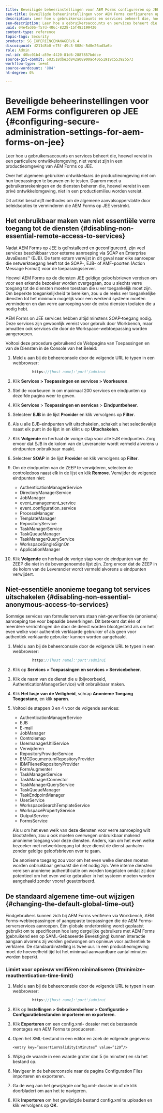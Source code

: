 ```yaml
---
title: Beveiligde beheerinstellingen voor AEM Forms configureren op JEE
seo-title: Beveiligde beheerinstellingen voor AEM Forms configureren op JEE
description: Leer hoe u gebruikersaccounts en services beheert die, hoewel vereist in een particuliere ontwikkelomgeving, niet vereist zijn in een productieomgeving van AEM Forms op JEE.
seo-description: Leer hoe u gebruikersaccounts en services beheert die, hoewel vereist in een particuliere ontwikkelomgeving, niet vereist zijn in een productieomgeving van AEM Forms op JEE.
uuid: 04e45d06-f57d-406c-8228-15f483199430
content-type: reference
topic-tags: Security
products: SG_EXPERIENCEMANAGER/6.4
discoiquuid: d211d8b0-e75f-49c3-808d-5d0e26ad3a6b
role: Admin
exl-id: 40bc01b4-a59e-4420-81d6-2887857bddce
source-git-commit: 603518dbe3d842a08900ac40651919c55392b573
workflow-type: tm+mt
source-wordcount: '884'
ht-degree: 0%

---
```


# Beveiligde beheerinstellingen voor AEM Forms configureren op JEE {#configuring-secure-administration-settings-for-aem-forms-on-jee}

Leer hoe u gebruikersaccounts en services beheert die, hoewel vereist in een particuliere ontwikkelomgeving, niet vereist zijn in een productieomgeving van AEM Forms op JEE.

Over het algemeen gebruiken ontwikkelaars de productieomgeving niet om hun toepassingen te bouwen en te testen. Daarom moet u gebruikersrekeningen en de diensten beheren die, hoewel vereist in een privé ontwikkelomgeving, niet in een productiemilieu worden vereist.

Dit artikel beschrijft methodes om de algemene aanvalsoppervlakte door beleidsopties te verminderen die AEM Forms op JEE verstrekt.

## Het onbruikbaar maken van niet essentiële verre toegang tot de diensten {#disabling-non-essential-remote-access-to-services}

Nadat AEM Forms op JEE is geïnstalleerd en geconfigureerd, zijn veel services beschikbaar voor externe aanroeping via SOAP en Enterprise JavaBeans™ (EJB). De term extern verwijst in dit geval naar elke aanroeper die netwerktoegang heeft tot de SOAP-, EJB- of AMF-poorten (Action Message Format) voor de toepassingsserver.

Hoewel AEM Forms op de diensten JEE geldige geloofsbrieven vereisen om voor een erkende bezoeker worden overgegaan, zou u slechts verre toegang tot de diensten moeten toestaan die u ver toegankelijk moet zijn. Om beperkte toegankelijkheid te bereiken, zou u de reeks ver toegankelijke diensten tot het minimum mogelijk voor een werkend systeem moeten verminderen en dan verre aanroeping voor de extra diensten toelaten die u nodig hebt.

AEM Forms on JEE services hebben altijd minstens SOAP-toegang nodig. Deze services zijn gewoonlijk vereist voor gebruik door Workbench, maar omvatten ook services die door de Workspace-webtoepassing worden aangeroepen.

Voltooi deze procedure gebruikend de Webpagina van Toepassingen en van de Diensten in de Console van het Beleid:

1. Meld u aan bij de beheerconsole door de volgende URL te typen in een webbrowser:

   ```java
            https://[host name]:'port'/adminui
   ```

1. Klik **Services > Toepassingen en services > Voorkeuren**.
1. Stel de voorkeuren in om maximaal 200 services en eindpunten op dezelfde pagina weer te geven.
1. Klik **Services** > **Toepassingen en services** > **Eindpuntbeheer**.
1. Selecteer **EJB** in de lijst **Provider** en klik vervolgens op **Filter**.
1. Als u alle EJB-eindpunten wilt uitschakelen, schakelt u het selectievakje naast elk punt in de lijst in en klikt u op **Uitschakelen**.
1. Klik **Volgende** en herhaal de vorige stap voor alle EJB eindpunten. Zorg ervoor dat EJB in de kolom van de Leverancier wordt vermeld alvorens u eindpunten onbruikbaar maakt.
1. Selecteer **SOAP** in de lijst **Provider** en klik vervolgens op **Filter**.
1. Om de eindpunten van de ZEEP te verwijderen, selecteer de controledoos naast elk in de lijst en klik **Remove**. Verwijder de volgende eindpunten niet:

   * AuthenticationManagerService
   * DirectoryManagerService
   * JobManager
   * event_management_service
   * event_configuration_service
   * ProcessManager
   * TemplateManager
   * RepositoryService
   * TaskManagerService
   * TaskQueueManager
   * TaskManagerQueryService
   * WorkspaceSingleSignOn
   * ApplicationManager

1. Klik **Volgende** en herhaal de vorige stap voor de eindpunten van de ZEEP die niet in de bovengenoemde lijst zijn. Zorg ervoor dat de ZEEP in de kolom van de Leverancier wordt vermeld alvorens u eindpunten verwijdert.

## Niet-essentiële anonieme toegang tot services uitschakelen {#disabling-non-essential-anonymous-access-to-services}

Sommige services van formulierservers staan niet-geverifieerde (anonieme) aanroeping toe voor bepaalde bewerkingen. Dit betekent dat één of meerdere verrichtingen die door de dienst worden blootgesteld als om het even welke voor authentiek verklaarde gebruiker of als geen voor authentiek verklaarde gebruiker kunnen worden aangehaald.

1. Meld u aan bij de beheerconsole door de volgende URL te typen in een webbrowser:

   ```java
            https://[host name]:'port'/adminui
   ```

1. Klik op **Services > Toepassingen en services > Servicebeheer**.
1. Klik de naam van de dienst die u (bijvoorbeeld, AuthenticationManagerService) wilt onbruikbaar maken.
1. Klik **Het lusje van de Veiligheid**, schrap **Anonieme Toegang Toegestane**, en klik **sparen**.
1. Voltooi de stappen 3 en 4 voor de volgende services:

   * AuthenticationManagerService
   * EJB
   * E-mail
   * JobManager
   * Controlemap
   * UsermanagerUtilService
   * Verwijderen
   * RepositoryProviderService
   * EMCDocumentumRepositoryProvider
   * IBMFilenetRepositoryProvider
   * FormAugmenter
   * TaskManagerService
   * TaskManagerConnector
   * TaskManagerQueryService
   * TaskQueueManager
   * TaskEndpointManager
   * UserService
   * WorkspaceSearchTemplateService
   * WorkspacePropertyService
   * OutputService
   * FormsService

   Als u om het even welk van deze diensten voor verre aanroeping wilt blootstellen, zou u ook moeten overwegen onbruikbaar makend anonieme toegang voor deze diensten. Anders, kan om het even welke bezoeker met netwerktoegang tot deze dienst de dienst aanhalen zonder geldige geloofsbrieven over te gaan.

   De anonieme toegang zou voor om het even welke diensten moeten worden onbruikbaar gemaakt die niet nodig zijn. Vele interne diensten vereisen anonieme authentificatie om worden toegelaten omdat zij door potentieel om het even welke gebruiker in het systeem moeten worden aangehaald zonder vooraf geautoriseerd.

## De standaard algemene time-out wijzigen {#changing-the-default-global-time-out}

Eindgebruikers kunnen zich bij AEM Forms verifiëren via Workbench, AEM Forms-webtoepassingen of aangepaste toepassingen die de AEM Forms-serverservices aanroepen. Één globale onderbreking wordt geplaatst gebruikt om te specificeren hoe lang dergelijke gebruikers met AEM Forms (gebruikend een op SAML-Gebaseerde Bevestiging) kunnen interactie aangaan alvorens zij worden gedwongen om opnieuw voor authentiek te verklaren. De standaardinstelling is twee uur. In een productieomgeving moet de hoeveelheid tijd tot het minimaal aanvaardbare aantal minuten worden beperkt.

### Limiet voor opnieuw verifiëren minimaliseren {#minimize-reauthentication-time-limit}

1. Meld u aan bij de beheerconsole door de volgende URL te typen in een webbrowser:

   ```java
            https://[host name]:'port'/adminui
   ```

1. Klik op **Instellingen > Gebruikersbeheer > Configuratie > Configuratiebestanden importeren en exporteren**.
1. Klik **Exporteren** om een config.xml- dossier met de bestaande montages van AEM Forms te produceren.
1. Open het XML-bestand in een editor en zoek de volgende gegevens:

   `<entry key=”assertionValidityInMinutes” value=”120”/>`

1. Wijzig de waarde in een waarde groter dan 5 (in minuten) en sla het bestand op.
1. Navigeer in de beheerconsole naar de pagina Configuration Files importeren en exporteren.
1. Ga de weg aan het gewijzigde config.xml- dossier in of de klik doorbladert om aan het te navigeren.
1. Klik **Importeren** om het gewijzigde bestand config.xml te uploaden en klik vervolgens op **OK**.
